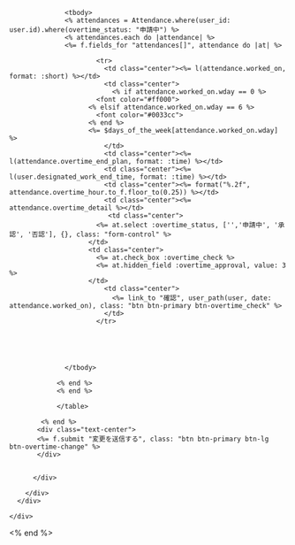 


                  <tbody>
                  <% attendances = Attendance.where(user_id: user.id).where(overtime_status: "申請中") %>
                  <% attendances.each do |attendance| %>
                  <%= f.fields_for "attendances[]", attendance do |at| %>
                      
                          <tr>
                            <td class="center"><%= l(attendance.worked_on, format: :short) %></td>
                            <td class="center">
                              <% if attendance.worked_on.wday == 0 %>
                          <font color="#ff000">
                        <% elsif attendance.worked_on.wday == 6 %>
                          <font color="#0033cc">
                        <% end %>
                        <%= $days_of_the_week[attendance.worked_on.wday] %>
                            </td>
                            <td class="center"><%= l(attendance.overtime_end_plan, format: :time) %></td>
                            <td class="center"><%= l(user.designated_work_end_time, format: :time) %></td>
                            <td class="center"><%= format("%.2f", attendance.overtime_hour.to_f.floor_to(0.25)) %></td>
                            <td class="center"><%= attendance.overtime_detail %></td>
                             <td class="center">
                          <%= at.select :overtime_status, ['','申請中', '承認', '否認'], {}, class: "form-control" %>
                        </td>
                        <td class="center">
                          <%= at.check_box :overtime_check %>
                          <%= at.hidden_field :overtime_approval, value: 3 %>
                        </td>
                            <td class="center">
                              <%= link_to "確認", user_path(user, date: attendance.worked_on), class: "btn btn-primary btn-overtime_check" %>
                            </td>
                          </tr>

                          
                       
                     
                    
                  </tbody>

                <% end %>
                <% end %>
                
                </table>
               
            <% end %>
           <div class="text-center">
           <%= f.submit "変更を送信する", class: "btn btn-primary btn-lg btn-overtime-change" %>
           </div>
            

          </div>

        </div>
      </div>
       
    </div>
    
  </div>

<% end %>
